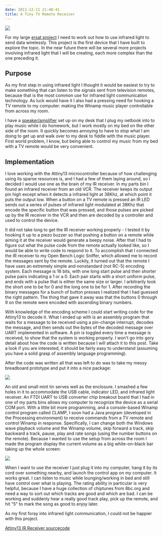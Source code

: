 ```yaml
---
date: 2011-12-11 21:48:41
title: A Tiny TV Remote Receiver
---
```


[![](http://www.hackniac.com/blog/wp-content/uploads/2011/12/front_face-1024x768.jpg)](http://www.hackniac.com/blog/wp-content/uploads/2011/12/front_face-e1323636373580.jpg)

For my large [ersat project](http://www.hackniac.com/posts/ersat-teaser.html) I need to work out how to use infrared light to send data wirelessly. This project is the first device that I have built to explore the topic. In the near future there will be several more projects involving infrared light that I will be creating, each more complex than the one preceding it.

<!--more-->

Purpose
-------

As my first step in using infrared light I thought it would be easiest to try to make something that can listen to the signals sent from television remotes, because that is the most common use for infrared light communication technology. As luck would have it I also had a pressing need for hooking a TV remote to my computer: making the Winamp music player controllable from across my room.

I have a [speaker/amplifier](http://www.hackniac.com/posts/simple-amplifying-speaker.html) set up on my desk that I plug my netbook into to play music while I do homework, but I work mostly on my bed on the other side of the room. It quickly becomes annoying to have to stop what I am doing to get up and walk over to my desk to fiddle with the music player. First world problem, I know, but being able to control my music from my bed with a TV remote would be very convenient.


Implementation
--------------

I love working with the Attiny13 microcontroller because of how challenging using its sparse resources is, and I had a few of them laying around, so I decided I would use one as the brain of my IR receiver. In my parts bin I found an infrared receiver from an old VCR. The receiver keeps its output pin high except when it detects a infrared light at 38Khz, at which point it puts the output low. When a button on a TV remote is pressed an IR LED sends out a series of pulses of infrared light modulated at 38Khz that encode the specific button that was pressed, and those pulses are picked up by the IR receiver in the VCR and then are decoded by a controller and used to control the device.

It did not take long to get the IR receiver working properly - I tested it by hooking it up to a piezo buzzer so that pushing a button on a remote while aiming it at the receiver would generate a beepy noise. After that I had to figure out what the pulse code from the remote actually looked like, so I would be able to write code to respond to it. To accomplish that I connected the IR receiver to my Open Bench Logic Sniffer, which allowed me to record the messages sent by the remote. Luckily, it turned out that the remote I have uses an extremely simple and nonstandard (not RC-5) encoding system. Each message is 16 bits, with one long start pulse and then shorter pulse pairs indicating a 1 or a 0. Each pair starts with a short uniform pulse, and ends with a pulse that is either the same size or larger. I arbitrarily took the short one to be for 0 and the long one to be for 1. After recording the binary messages for a bunch of button presses I realized that I had guessed the right pattern. The thing that gave it away was that the buttons 0 through 9 on the remote were encoded with ascending binary numbers.

With knowledge of the encoding scheme I could start writing code for the Attiny13 to decode it. What I ended up with is an assembly program that waits for a message to be received using a pin-change interrupt, decodes the message, and then sends out the bytes of the decoded message over UART implemented in software. A pin is toggled every time a message is received, to show that the system is working properly. I won't go into gory detail about how the code is written because I will attach it to this post. Take a look if you are interested, it should be fairly easy to understand (assuming you have a solid grasp of assembly language programming).

After the code was written all that was left to do was to take my messy breadboard prototype and put it into a nice package:

[![](http://www.hackniac.com/blog/wp-content/uploads/2011/12/labelled_guts-1024x1024.jpg)](http://www.hackniac.com/blog/wp-content/uploads/2011/12/labelled_guts-e1323636442572.jpg)

An old and small mint tin serves well as the enclosure. I smashed a few holes in it to accommodate the USB cable, indicator LED, and infrared light receiver. An FTDI UART to USB converter chip breakout board that I had in one of my parts bins allows my computer to recognize the device as a serial COM port. With a little bit more programming, and a console-based Winamp control program called CLAMP, I soon had a Java program (developed in the Processing environment) to receive commands from a TV remote and control Winamp in response. Specifically, I can change both the Windows wave playback volume and the Winamp volume, skip forward a track, skip backward a track, pause, play and rate songs (using the number buttons on the remote). Because I wanted to use the setup from across the room I made the program display the current volume as a big white-on-black bar taking up the whole screen:

[![](http://www.hackniac.com/blog/wp-content/uploads/2011/12/use2-1024x768.jpg)](http://www.hackniac.com/blog/wp-content/uploads/2011/12/use2-e1323636418462.jpg)

When I want to use the receiver I just plug it into my computer, hang it by its cord over something nearby, and launch the control app on my computer. It works great. I can listen to music while lounging/working in bed and still have control over what is playing. The rating ability in particular is very helpful, because I have a huge collection of chiptunes from 8bc.org and need a way to sort out which tracks are good and which are bad. I can be working and suddenly hear a really good track play, pick up the remote, and hit "5" to mark the song as good to enjoy later.

As my first foray into infrared light communication, I could not be happier with this project.

[Attiny13 IR Receiver sourcecode](http://www.hackniac.com/blog/wp-content/uploads/2011/12/IR_Control.zip)
